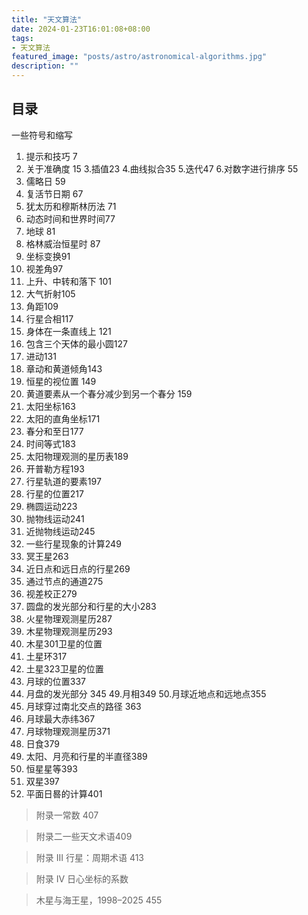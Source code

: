 ```yaml
---
title: "天文算法"
date: 2024-01-23T16:01:08+08:00
tags:
- 天文算法
featured_image: "posts/astro/astronomical-algorithms.jpg"
description: ""
---
```

## 目录
一些符号和缩写
1. 提示和技巧 7
2. 关于准确度 15
3.插值23
4.曲线拟合35
5.迭代47
6.对数字进行排序 55
7. 儒略日 59
8. 复活节日期 67
9. 犹太历和穆斯林历法 71
10. 动态时间和世界时间77
11. 地球 81
12. 格林威治恒星时 87
13. 坐标变换91
14. 视差角97
15. 上升、中转和落下 101
16. 大气折射105
17. 角距109
18. 行星合相117
19. 身体在一条直线上 121
20. 包含三个天体的最小圆127
21. 进动131
22. 章动和黄道倾角143
23. 恒星的视位置 149
24. 黄道要素从一个春分减少到另一个春分 159
25. 太阳坐标163
26. 太阳的直角坐标171
27. 春分和至日177
28. 时间等式183
29. 太阳物理观测的星历表189
30. 开普勒方程193
31. 行星轨道的要素197
32. 行星的位置217
33. 椭圆运动223
34. 抛物线运动241
35. 近抛物线运动245
36. 一些行星现象的计算249
37. 冥王星263
38. 近日点和远日点的行星269
39. 通过节点的通道275
40. 视差校正279
41. 圆盘的发光部分和行星的大小283
42. 火星物理观测星历287
43. 木星物理观测星历293
44. 木星301卫星的位置
45. 土星环317
46. 土星323卫星的位置
47. 月球的位置337
48. 月盘的发光部分 345
49.月相349
50.月球近地点和远地点355
51. 月球穿过南北交点的路径 363
52. 月球最大赤纬367
53. 月球物理观测星历371
54. 日食379
55. 太阳、月亮和行星的半直径389
56. 恒星星等393
57. 双星397
58. 平面日晷的计算401
> 附录一常数 407
 
> 附录二一些天文术语409
 
> 附录 III 行星：周期术语 413
 
> 附录 IV 日心坐标的系数
 
> 木星与海王星，1998–2025 455
